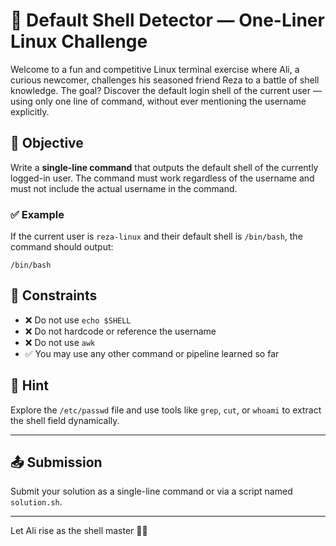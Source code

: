 # 🐚 Default Shell Detector — One-Liner Linux Challenge

Welcome to a fun and competitive Linux terminal exercise where Ali, a curious newcomer, challenges his seasoned friend Reza to a battle of shell knowledge. The goal? Discover the default login shell of the current user — using only one line of command, without ever mentioning the username explicitly.

## 🎯 Objective

Write a **single-line command** that outputs the default shell of the currently logged-in user. The command must work regardless of the username and must not include the actual username in the command.

### ✅ Example

If the current user is `reza-linux` and their default shell is `/bin/bash`, the command should output:

```
/bin/bash
```

## 🚫 Constraints

- ❌ Do not use `echo $SHELL`
- ❌ Do not hardcode or reference the username
- ❌ Do not use `awk`
- ✅ You may use any other command or pipeline learned so far

## 🧪 Hint

Explore the `/etc/passwd` file and use tools like `grep`, `cut`, or `whoami` to extract the shell field dynamically.

---

## 📤 Submission

Submit your solution as a single-line command or via a script named `solution.sh`.

---

Let Ali rise as the shell master 🧠🐧

